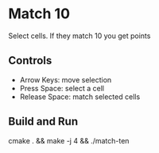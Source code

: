 # Match 10
Select cells. If they match 10 you get points

## Controls
* Arrow Keys: move selection
* Press Space: select a cell
* Release Space: match selected cells

## Build and Run
cmake . && make -j 4 && ./match-ten